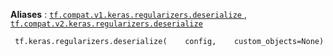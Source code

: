 **Aliases** : [ `tf.compat.v1.keras.regularizers.deserialize` ](/api_docs/python/tf/keras/regularizers/deserialize), [ `tf.compat.v2.keras.regularizers.deserialize` ](/api_docs/python/tf/keras/regularizers/deserialize)

```
 tf.keras.regularizers.deserialize(    config,    custom_objects=None) 
```


